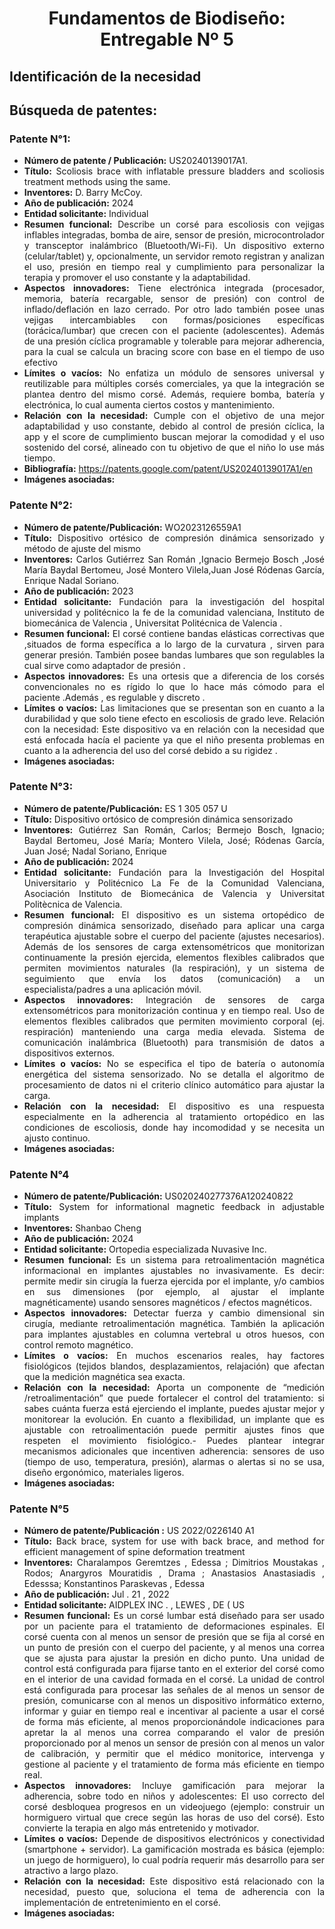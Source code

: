 <div align="center">

# Fundamentos de Biodiseño: Entregable Nº 5

</div>

<div align="justify">

## Identificación de la necesidad


## Búsqueda de patentes:
### Patente N°1:
- **Número de patente / Publicación:** US20240139017A1.
- **Título:** Scoliosis brace with inflatable pressure bladders and scoliosis treatment methods using the same. 
- **Inventores:** D. Barry McCoy.
- **Año de publicación:** 2024
- **Entidad solicitante:** Individual
- **Resumen funcional:** Describe un corsé para escoliosis con vejigas inflables integradas, bomba de aire, sensor de presión, microcontrolador y transceptor inalámbrico (Bluetooth/Wi-Fi). Un dispositivo externo (celular/tablet) y, opcionalmente, un servidor remoto registran y analizan el uso, presión en tiempo real y cumplimiento para personalizar la terapia y promover el uso constante y la adaptabilidad.
- **Aspectos innovadores:** Tiene electrónica integrada (procesador, memoria, batería recargable, sensor de presión) con control de inflado/deflación en lazo cerrado. Por otro lado también posee unas vejigas intercambiables con formas/posiciones específicas (torácica/lumbar) que crecen con el paciente (adolescentes). Además de una presión cíclica programable y tolerable para mejorar adherencia, para la cual se calcula un bracing score con base en el tiempo de uso efectivo
- **Límites o vacíos:** No enfatiza un módulo de sensores universal y reutilizable para múltiples corsés comerciales, ya que la integración se plantea dentro del mismo corsé. Además, requiere bomba, batería y electrónica, lo cual aumenta ciertos costos y mantenimiento.
- **Relación con la necesidad:** Cumple con el objetivo de una mejor adaptabilidad y uso constante, debido al control de presión cíclica, la app y el score de cumplimiento buscan mejorar la comodidad y el uso sostenido del corsé, alineado con tu objetivo de que el niño lo use más tiempo.
- **Bibliografía:** https://patents.google.com/patent/US20240139017A1/en
- **Imágenes asociadas:**



### Patente N°2:
- **Número de patente/Publicación:** WO2023126559A1
- **Título:** Dispositivo ortésico de compresión dinámica sensorizado y método de ajuste del mismo
- **Inventores:** Carlos Gutiérrez San Román ,Ignacio Bermejo Bosch ,José María Baydal Bertomeu, José Montero Vilela,Juan José Ródenas García, Enrique Nadal Soriano.
- **Año de publicación:** 2023
- **Entidad solicitante:** Fundación para la investigación del hospital universidad y politécnico la fe de la comunidad valenciana, Instituto de biomecánica de Valencia , Universitat Politécnica de Valencia .
- **Resumen funcional:** El corsé contiene bandas elásticas correctivas que ,situados de forma específica a lo largo de la curvatura  , sirven para generar presión. También posee bandas lumbares que son regulables la cual sirve como adaptador de presión .
- **Aspectos innovadores:** Es una ortesis que a diferencia de los corsés convencionales no es rígido lo que lo hace más cómodo para el paciente .Además , es regulable y discreto .
- **Límites o vacíos:** Las limitaciones que se presentan son en cuanto a la durabilidad y que solo tiene efecto en escoliosis de grado leve.
Relación con la necesidad: Este  dispositivo va en relación con la necesidad que está enfocada hacía el paciente ya que el niño presenta problemas en cuanto a la adherencia del uso del corsé debido a su rigidez .
- **Imágenes asociadas:**


### Patente N°3:
- **Número de patente/Publicación:** ES 1 305 057 U
- **Título:** Dispositivo ortósico de compresión dinámica sensorizado
- **Inventores:** Gutiérrez San Román, Carlos; Bermejo Bosch, Ignacio; Baydal Bertomeu, José María; Montero Vilela, José; Ródenas García, Juan José; Nadal Soriano, Enrique
- **Año de publicación:** 2024
- **Entidad solicitante:** Fundación para la Investigación del Hospital Universitario y Politécnico La Fe de la Comunidad Valenciana, Asociación Instituto de Biomecánica de Valencia y Universitat Politècnica de Valencia.
- **Resumen funcional:** El dispositivo es un sistema ortopédico de compresión dinámica sensorizado, diseñado para aplicar una carga terapéutica ajustable sobre el cuerpo del paciente (ajustes necesarios). Además de los sensores de carga extensométricos que monitorizan continuamente la presión ejercida, elementos flexibles calibrados que permiten movimientos naturales (la respiración), y un sistema de seguimiento que envía los datos (comunicación) a un especialista/padres  a una aplicación móvil. 
- **Aspectos innovadores:**
Integración de sensores de carga extensométricos para monitorización continua y en tiempo real.
Uso de elementos flexibles calibrados que permiten movimiento corporal (ej. respiración) manteniendo una carga media elevada.
Sistema de comunicación inalámbrica (Bluetooth) para transmisión de datos a dispositivos externos.
- **Límites o vacíos:**
No se especifica el tipo de batería o autonomía energética del sistema sensorizado.
No se detalla el algoritmo de procesamiento de datos ni el criterio clínico automático para ajustar la carga.
- **Relación con la necesidad:**
El dispositivo es una respuesta especialmente en la adherencia al tratamiento ortopédico en las condiciones de escoliosis, donde hay incomodidad y se necesita un ajusto continuo.
- **Imágenes asociadas:**

### Patente N°4
- **Número de patente/Publicación:** US020240277376A120240822
- **Título:** System for informational magnetic feedback in adjustable implants
- **Inventores:** Shanbao Cheng
- **Año de publicación:** 2024
- **Entidad solicitante:** Ortopedia especializada Nuvasive Inc.
- **Resumen funcional:** Es un sistema para retroalimentación magnética informacional en implantes ajustables no invasivamente. Es decir: permite medir sin cirugía la fuerza ejercida por el implante, y/o cambios en sus dimensiones (por ejemplo, al ajustar el implante magnéticamente) usando sensores magnéticos / efectos magnéticos.
- **Aspectos innovadores:** Detectar fuerza y cambio dimensional sin cirugía, mediante retroalimentación magnética. También la aplicación para implantes ajustables en columna vertebral u otros huesos, con control remoto magnético.
- **Límites o vacíos:** En muchos escenarios reales, hay factores fisiológicos (tejidos blandos, desplazamientos, relajación) que afectan que la medición magnética sea exacta.
- **Relación con la necesidad:** Aporta un componente de “medición /retroalimentación” que puede fortalecer el control del tratamiento: si sabes cuánta fuerza está ejerciendo el implante, puedes ajustar mejor y monitorear la evolución. En cuanto a flexibilidad, un implante que es ajustable con retroalimentación puede permitir ajustes finos que respeten el movimiento fisiológico.- Puedes plantear integrar mecanismos adicionales que incentiven adherencia: sensores de uso (tiempo de uso, temperatura, presión), alarmas o alertas si no se usa, diseño ergonómico, materiales ligeros.
- **Imágenes asociadas:**

### Patente N°5
- **Número de patente/Publicación :** US 2022/0226140 A1
- **Título:** Back brace, system for use with back brace, and method for efficient management of spine deformation treatment
- **Inventores:** Charalampos Geremtzes , Edessa ; Dimitrios Moustakas , Rodos; Anargyros Mouratidis , Drama ; Anastasios Anastasiadis , Edesssa; Konstantinos Paraskevas , Edessa
- **Año de publicación:** Jul . 21 , 2022
- **Entidad solicitante:** AIDPLEX INC . , LEWES , DE ( US 
- **Resumen funcional:** Es un corsé lumbar está diseñado para ser usado por un paciente para el tratamiento de deformaciones espinales. El corsé cuenta con al menos un sensor de presión que se fija al corsé en un punto de presión con el cuerpo del paciente, y al menos una correa que se ajusta para ajustar la presión en dicho punto. Una unidad de control está configurada para fijarse tanto en el exterior del corsé como en el interior de una cavidad formada en el corsé. La unidad de control está configurada para procesar las señales de al menos un sensor de presión, comunicarse con al menos un dispositivo informático externo, informar y guiar en tiempo real e incentivar al paciente a usar el corsé de forma más eficiente, al menos proporcionándole indicaciones para apretar la al menos una correa comparando el valor de presión proporcionado por al menos un sensor de presión con al menos un valor de calibración, y permitir que el médico monitorice, intervenga y gestione al paciente y el tratamiento de forma más eficiente en tiempo real.
- **Aspectos innovadores:** Incluye gamificación para mejorar la adherencia, sobre todo en niños y adolescentes:
El uso correcto del corsé desbloquea progresos en un videojuego (ejemplo: construir un hormiguero virtual que crece según las horas de uso del corsé).
Esto convierte la terapia en algo más entretenido y motivador.
- **Límites o vacíos:**
 Depende de dispositivos electrónicos y conectividad (smartphone + servidor).
La gamificación mostrada es básica (ejemplo: un juego de hormiguero), lo cual podría requerir más desarrollo para ser atractivo a largo plazo.
- **Relación con la necesidad:** Este dispositivo está relacionado con la necesidad, puesto que, soluciona el tema de adherencia con la implementación de entretenimiento en el corsé.
- **Imágenes asociadas:**
